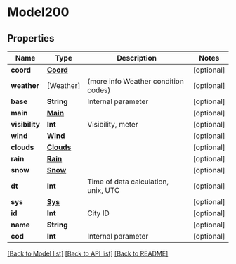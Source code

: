 # Model200

## Properties
Name | Type | Description | Notes
------------ | ------------- | ------------- | -------------
**coord** | [**Coord**](Coord.md) |  | [optional] 
**weather** | [Weather] | (more info Weather condition codes) | [optional] 
**base** | **String** | Internal parameter | [optional] 
**main** | [**Main**](Main.md) |  | [optional] 
**visibility** | **Int** | Visibility, meter | [optional] 
**wind** | [**Wind**](Wind.md) |  | [optional] 
**clouds** | [**Clouds**](Clouds.md) |  | [optional] 
**rain** | [**Rain**](Rain.md) |  | [optional] 
**snow** | [**Snow**](Snow.md) |  | [optional] 
**dt** | **Int** | Time of data calculation, unix, UTC | [optional] 
**sys** | [**Sys**](Sys.md) |  | [optional] 
**id** | **Int** | City ID | [optional] 
**name** | **String** |  | [optional] 
**cod** | **Int** | Internal parameter | [optional] 

[[Back to Model list]](../README.md#documentation-for-models) [[Back to API list]](../README.md#documentation-for-api-endpoints) [[Back to README]](../README.md)


